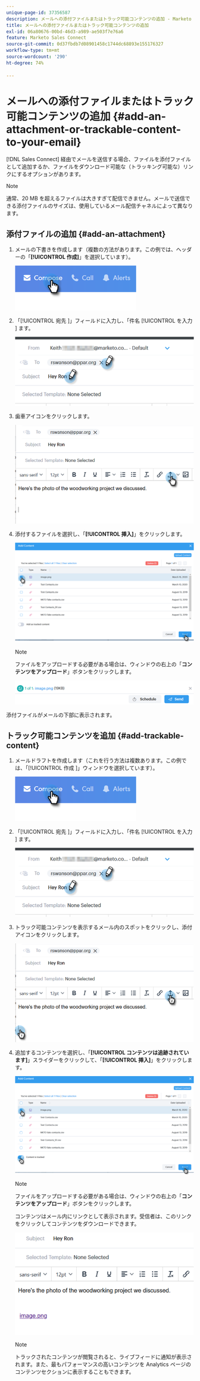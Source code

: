 ```yaml
---
unique-page-id: 37356587
description: メールへの添付ファイルまたはトラック可能コンテンツの追加 - Marketo ドキュメント - 製品ドキュメント
title: メールへの添付ファイルまたはトラック可能コンテンツの追加
exl-id: 06a80676-00bd-46d3-a989-ae503f7e76a6
feature: Marketo Sales Connect
source-git-commit: 0d37fbdb7d08901458c1744dc68893e155176327
workflow-type: tm+mt
source-wordcount: '290'
ht-degree: 74%

---
```


# メールへの添付ファイルまたはトラック可能コンテンツの追加 {#add-an-attachment-or-trackable-content-to-your-email}

[!DNL Sales Connect] 経由でメールを送信する場合、ファイルを添付ファイルとして追加するか、ファイルをダウンロード可能な（トラッキング可能な）リンクにするオプションがあります。

>[!NOTE]
>
>通常、20 MB を超えるファイルは大きすぎて配信できません。メールで送信できる添付ファイルのサイズは、使用しているメール配信チャネルによって異なります。

## 添付ファイルの追加 {#add-an-attachment}

1. メールの下書きを作成します（複数の方法があります。この例では、ヘッダーの「**[!UICONTROL 作成]**」を選択しています）。

   ![](assets/one-4.png)

1. 「[!UICONTROL  宛先 ]」フィールドに入力し、「件名 [!UICONTROL  を入力 ] ます。

   ![](assets/attach-two.png)

1. 歯車アイコンをクリックします。

   ![](assets/attach-three.png)

1. 添付するファイルを選択し、「**[!UICONTROL 挿入]**」をクリックします。

   ![](assets/attach-four.png)

   >[!NOTE]
   >
   >ファイルをアップロードする必要がある場合は、ウィンドウの右上の「**コンテンツをアップロード**」ボタンをクリックします。

   ![](assets/attach-five.png)

添付ファイルがメールの下部に表示されます。

## トラック可能コンテンツを追加 {#add-trackable-content}

1. メールドラフトを作成します（これを行う方法は複数あります。この例では、「[!UICONTROL  作成 ]」ウィンドウを選択しています）。

   ![](assets/one-4.png)

1. 「[!UICONTROL  宛先 ]」フィールドに入力し、「件名 [!UICONTROL  を入力 ] ます。

   ![](assets/two-4.png)

1. トラック可能コンテンツを表示するメール内のスポットをクリックし、添付アイコンをクリックします。

   ![](assets/three-4.png)

1. 追加するコンテンツを選択し、「**[!UICONTROL コンテンツは追跡されています]**」スライダーをクリックして、「**[!UICONTROL 挿入]**」をクリックします。

   ![](assets/four-4.png)

   >[!NOTE]
   >
   >ファイルをアップロードする必要がある場合は、ウィンドウの右上の「**コンテンツをアップロード**」ボタンをクリックします。

   コンテンツはメール内にリンクとして表示されます。受信者は、このリンクをクリックしてコンテンツをダウンロードできます。

   ![](assets/five-2.png)

   >[!NOTE]
   >
   >トラックされたコンテンツが閲覧されると、ライブフィードに通知が表示されます。また、最もパフォーマンスの高いコンテンツを Analytics ページのコンテンツセクションに表示することもできます。
